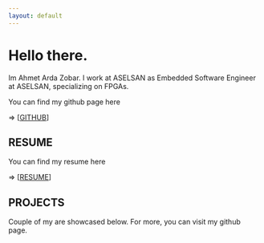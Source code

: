 ```yaml
---
layout: default
---
```





# Hello there. 

Im Ahmet Arda Zobar. I work at ASELSAN as Embedded Software Engineer at ASELSAN, specializing on FPGAs. 

You can find my github page here 

=> [[GITHUB](https://github.com/ZOBARCIK)]

## RESUME

You can find my resume here

=> [[RESUME](https://drive.google.com/file/d/1ZsY4YpXzhvxAtAWrTi8OhF4KyZbtCx1y/view?usp=sharing)]

## PROJECTS
Couple of my are showcased below. For more, you can visit my github page.
